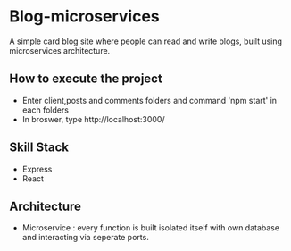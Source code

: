 # Blog-microservices
 A simple card blog site where people can read and write blogs, built using microservices architecture.
 
 
 ## How to execute the project
 - Enter client,posts and comments folders and command 'npm start' in each folders
 - In broswer, type http://localhost:3000/ 
 
 
 ## Skill Stack
 - Express
 - React
 
 ## Architecture
 - Microservice : every function is built isolated itself with own database and interacting via seperate ports.
 
